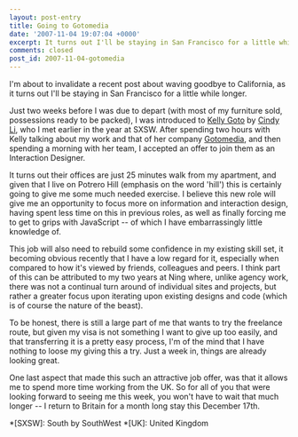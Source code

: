 ```yaml
---
layout: post-entry
title: Going to Gotomedia
date: '2007-11-04 19:07:04 +0000'
excerpt: It turns out I'll be staying in San Francisco for a little while longer.
comments: closed
post_id: 2007-11-04-gotomedia
---
```

I'm about to invalidate a recent post about waving goodbye to California, as it turns out I'll be staying in San Francisco for a little while longer.

Just two weeks before I was due to depart (with most of my furniture sold, possessions ready to be packed), I was introduced to [Kelly Goto][1] by [Cindy Li][2], who I met earlier in the year at SXSW. After spending two hours with Kelly talking about my work and that of her company [Gotomedia][3], and then spending a morning with her team, I accepted an offer to join them as an Interaction Designer.

It turns out their offices are just 25 minutes walk from my apartment, and given that I live on Potrero Hill (emphasis on the word 'hill') this is certainly going to give me some much needed exercise. I believe this new role will give me an opportunity to focus more on information and interaction design, having spent less time on this in previous roles, as well as finally forcing me to get to grips with JavaScript -- of which I have embarrassingly little knowledge of.

This job will also need to rebuild some confidence in my existing skill set, it becoming obvious recently that I have a low regard for it, especially when compared to how it's viewed by friends, colleagues and peers. I think part of this can be attributed to my two years at Ning where, unlike agency work, there was not a continual turn around of individual sites and projects, but rather a greater focus upon iterating upon existing designs and code (which is of course the nature of the beast).

To be honest, there is still a large part of me that wants to try the freelance route, but given my visa is not something I want to give up too easily, and that transferring it is a pretty easy process, I'm of the mind that I have nothing to loose my giving this a try. Just a week in, things are already looking great.

One last aspect that made this such an attractive job offer, was that it allows me to spend more time working from the UK. So for all of you that were looking forward to seeing me this week, you won't have to wait that much longer -- I return to Britain for a month long stay this December 17th.

[1]: http://en.wikipedia.org/wiki/Kelly_Goto
[2]: http://www.cindyli.com/
[3]: http://www.gotomedia.com/

*[SXSW]: South by SouthWest
*[UK]: United Kingdom